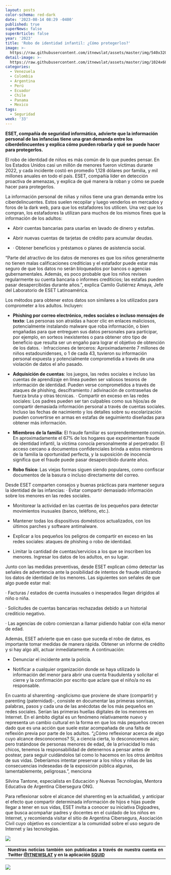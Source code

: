 ```yaml
---
layout: posts
color-schema: red-dark
date: '2023-08-14 08:29 -0400'
published: true
superNews: false
superArticle: false
year: '2023'
title: 'Robo de identidad infantil: ¿Cómo protegerlos?'
image: >-
  https://raw.githubusercontent.com/itnewslat/assets/master/img/540x320/niños-tecnologia-p.jpg
detail-image: >-
  https://raw.githubusercontent.com/itnewslat/assets/master/img/1024x680/niños-tecnologia-g.jpg
categories:
  - Venezuela
  - Colombia
  - Argentina
  - Perú
  - Ecuador
  - Chile
  - Panama
  - Mexico
tags:
  - Seguridad
week: '33'
---
```

**ESET, compañía de seguridad informática, advierte que la información personal de las infancias tiene una gran demanda entre los ciberdelincuentes y explica cómo pueden robarla y qué se puede hacer para protegerlos.**

El robo de identidad de niños es más común de lo que puedes pensar. En los Estados Unidos casi un millón de menores fueron víctimas durante 2022, y cada incidente costó en promedio 1,128 dólares por familia, y mil millones anuales en todo el país. ESET, compañía líder en detección proactiva de amenazas, y explica de qué manera la roban y cómo se puede hacer para protegerlos.

La información personal de niñas y niños tiene una gran demanda entre los ciberdelincuentes. Estos suelen recopilar y luego venderlos en mercados y foros de la dark web, para que los estafadores los utilicen. Una vez que los compran, los estafadores la utilizan para muchos de los mismos fines que la información de los adultos:

- Abrir cuentas bancarias para usarlas en lavado de dinero y estafas.

- Abrir nuevas cuentas de tarjetas de crédito para acumular deudas.

- · Obtener beneficios y préstamos o planes de asistencia social.

“Parte del atractivo de los datos de menores es que los niños generalmente no tienen malas calificaciones crediticias y el estafador puede estar más seguro de que los datos no serán bloqueados por bancos o agencias gubernamentales. Además, es poco probable que los niños revisen regularmente su cuenta bancaria o informes crediticios; las estafas pueden pasar desapercibidas durante años.”, explica Camilo Gutiérrez Amaya, Jefe del Laboratorio de ESET Latinoamérica.

Los métodos para obtener estos datos son similares a los utilizados para comprometer a los adultos. Incluyen:

- **Phishing por correo electrónico, redes sociales o incluso mensajes de texto**: Las personas son atraídas a hacer clic en enlaces maliciosos, potencialmente instalando malware que roba información, o bien engañadas para que entreguen sus datos personales para participar, por ejemplo, en sorteos inexistentes o para obtener otro tipo de beneficio que resulta ser un engaño para lograr el objetivo de obtención de los datos. · Infracciones de terceros: Aproximadamente 7 millones de niños estadounidenses, o 1 de cada 43, tuvieron su información personal expuesta y potencialmente comprometida a través de una violación de datos el año pasado.

- **Adquisición de cuentas**: los juegos, las redes sociales e incluso las cuentas de aprendizaje en línea pueden ser valiosos tesoros de información de identidad. Pueden verse comprometidos a través de ataques de phishing, desciframiento / adivinación de contraseñas de fuerza bruta y otras técnicas. · Compartir en exceso en las redes sociales: Los padres pueden ser tan culpables como sus hijos/as de compartir demasiada información personal a través de cuentas sociales. Incluso las fechas de nacimiento y los detalles sobre su escolarización pueden convertirse en armas en estafas de seguimiento diseñadas para obtener más información.

- **Miembros de la familia**: El fraude familiar es sorprendentemente común. En aproximadamente el 67% de los hogares que experimentan fraude de identidad infantil, la víctima conocía personalmente al perpetrador. El acceso cercano a documentos confidenciales brinda a estos miembros de la familia la oportunidad perfecta, y la suposición de inocencia significa que el fraude puede pasar desapercibido durante años.

- **Robo físico**: Las viejas formas siguen siendo populares, como confiscar documentos de la basura o incluso directamente del correo.

Desde ESET comparten consejos y buenas prácticas para mantener segura la identidad de las infancias: · Evitar compartir demasiado información sobre los menores en las redes sociales.

- Monitorear la actividad en las cuentas de los pequeños para detectar movimientos inusuales (banco, teléfono, etc.).

- Mantener todas los dispositivos domésticos actualizados, con los últimos parches y software antimalware.

- Explicar a los pequeños los peligros de compartir en exceso en las redes sociales: ataques de phishing o robo de identidad.

- Limitar la cantidad de cuentas/servicios a los que se inscriben los menores. Ingresar los datos de los adultos, en su lugar.

Junto con las medidas preventivas, desde ESET explican cómo detectar las señales de advertencia ante la posibilidad de intentos de fraude utilizando los datos de identidad de los menores. Las siguientes son señales de que algo puede estar mal:

· Facturas / estados de cuenta inusuales o inesperados llegan dirigidos al niño o niña.

· Solicitudes de cuentas bancarias rechazadas debido a un historial crediticio negativo.

· Las agencias de cobro comienzan a llamar pidiendo hablar con el/la menor de edad.

Además, ESET advierte que en caso que suceda el robo de datos, es importante tomar medidas de manera rápida. Obtener un informe de crédito y si hay algo allí, actuar inmediatamente. A continuación:

- Denunciar el incidente ante la policía.

- Notificar a cualquier organización donde se haya utilizado la información del menor para abrir una cuenta fraudulenta y solicitar el cierre y la confirmación por escrito que aclare que el niño/a no es responsable.

En cuanto al sharenting -anglicismo que proviene de share (compartir) y parenting (paternidad)-, consiste en documentar las primeras sonrisas, palabras, pasos y cada una de las anécdotas de los más pequeños en redes sociales. Serían las primeras huellas digitales de los menores en Internet. En el ámbito digital es un fenómeno relativamente nuevo y representa un cambio cultural en la forma en que los más pequeños crecen dado que es una acción que suele estar acompañada de una falta de reflexión previa por parte de los adultos. “¿Cómo reflexionar acerca de algo cuyo alcance desconocemos? Sí, a ciencia cierta, lo desconocemos aún; pero tratándose de personas menores de edad, de la privacidad lo más chicos, tenemos la responsabilidad de detenernos a pensar antes de postear, para seguir cuidándolos tal como lo hacemos en los otros ámbitos de sus vidas. Deberíamos intentar preservar a los niños y niñas de las consecuencias indeseadas de la exposición pública algunas, lamentablemente, peligrosas.”, menciona

Silvina Tantone, especialista en Educación y Nuevas Tecnologías, Mentora Educativa de Argentina Cibersegura ONG.

Para reflexionar sobre el alcance del sharenting en la actualidad, y anticipar el efecto que compartir determinada información de hijos e hijas puede llegar a tener en sus vidas, ESET invita a conocer su iniciativa Digipadres, que busca acompañar padres y docentes en el cuidado de los niños en Internet, y recomienda visitar el sitio de Argentina Cibersegura, Asociación Civil cuyo objetivo es concientizar a la comunidad sobre el uso seguro de Internet y las tecnologías.

![](https://raw.githubusercontent.com/itnewslat/assets/master/img/540x320/niños-tecnologia-p.jpg)

<table style="height: 42px;" width="569">
<tbody>
<tr>
<td style="text-align: justify;"><sub><strong>Nuestras noticias también son publicadas a través de nuestra cuenta en Twitter <a href="https://twitter.com/itnewslat?lang=es">@ITNEWSLAT</a> y en la aplicación <a href="https://squidapp.co/en/">SQUID</a></strong></sub></td>
</tr>
</tbody>
</table>

<img src="https://tracker.metricool.com/c3po.jpg?hash=56f88a41e39ab42c063cc51676587a04"/>